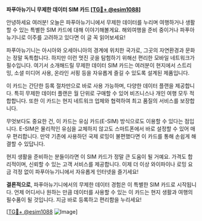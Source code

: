 **파푸아뉴기니 무제한 데이터 SIM 카드 [[TG💪+ @esim1088](https://t.me/s/esim1088)]**

안녕하세요 여러분! 오늘은 파푸아뉴기니에서 무제한 데이터를 누리며 여행하거나 생활할 수 있는 특별한 SIM 카드에 대해 이야기해볼게요. 해외여행을 준비 중이거나 파푸아뉴기니로 이주를 고려하고 있다면 이 글 꼭 읽어보세요!

파푸아뉴기니는 아시아와 오세아니아의 경계에 위치한 국가로, 그곳의 자연환경과 문화는 정말 독특합니다. 하지만 이런 멋진 곳을 탐험하기 위해선 편리한 모바일 네트워크가 필수입니다. 여기서 소개해드릴 무제한 데이터 SIM 카드는 여러분이 현지에서 스트리밍, 소셜 미디어 사용, 온라인 서핑 등을 자유롭게 즐길 수 있도록 설계된 제품입니다.

이 카드는 간단한 등록 절차만으로 바로 사용 가능하며, 다양한 데이터 플랜을 제공합니다. 특히 무제한 데이터 플랜은 월 단위로 구매할 수 있어 비즈니스나 개인 여행 모두 적합합니다. 또한 이 카드는 현지 네트워크 업체와 협력하여 최고 품질의 서비스를 보장합니다.

무엇보다도 중요한 건, 이 카드는 유심 카드(E-SIM) 방식으로도 이용할 수 있다는 점입니다. E-SIM은 물리적인 유심을 교체하지 않고도 스마트폰에서 바로 설정할 수 있어 매우 편리합니다. 만약 기존에 사용하던 국제 로밍이 불편했다면 이 카드를 통해 손쉽게 해결할 수 있답니다.

현지 생활을 준비하는 분들이라면 이 SIM 카드가 정말 큰 도움이 될 거예요. 가격도 합리적이며, 신뢰할 수 있는 고객 서비스를 제공합니다. 이제 더 이상 와이파이나 로밍 요금 걱정 없이 파푸아뉴기니에서 자유롭게 인터넷을 즐기세요!

**결론적으로**, 파푸아뉴기니에서의 무제한 데이터 경험은 이 특별한 SIM 카드로 시작됩니다. 언제 어디서나 원하는 만큼 데이터를 사용할 수 있는 이 카드는 현지 생활과 여행의 필수품이 될 것입니다. 지금 바로 등록하고 편리함을 누리세요!

[[TG💪+ @esim1088](https://t.me/s/esim1088) ![Image](https://i.postimg.cc/Y0z9fWf4/image.png)]